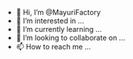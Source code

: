 - 👋 Hi, I’m @MayuriFactory
- 👀 I’m interested in ...
- 🌱 I’m currently learning ...
- 💞️ I’m looking to collaborate on ...
- 📫 How to reach me ...

<!---
MayuriFactory/MayuriFactory is a ✨ special ✨ repository because its `README.md` (this file) appears on your GitHub profile.
You can click the Preview link to take a look at your changes.
--->
